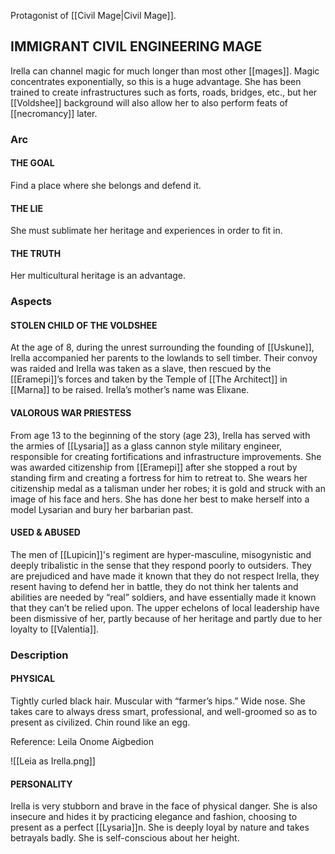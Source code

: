 Protagonist of [[Civil Mage|Civil Mage]].

## IMMIGRANT CIVIL ENGINEERING MAGE

Irella can channel magic for much longer than most other [[mages]].  Magic concentrates exponentially, so this is a huge advantage. She has been trained to create infrastructures such as forts, roads, bridges, etc., but her [[Voldshee]] background will also allow her to also perform feats of [[necromancy]] later.

### Arc

#### THE GOAL

Find a place where she belongs and defend it. 

#### THE LIE

She must sublimate her heritage and experiences in order to fit in.

#### THE TRUTH

Her multicultural heritage is an advantage.

### Aspects

#### STOLEN CHILD OF THE VOLDSHEE

At the age of 8, during the unrest surrounding the founding of [[Uskune]], Irella accompanied her parents to the lowlands to sell timber. Their convoy was raided and Irella was taken as a slave, then rescued by the [[Eramepi]]’s forces and taken by the Temple of [[The Architect]] in [[Marna]] to be raised. Irella’s mother’s name was Elixane.

#### VALOROUS WAR PRIESTESS

From age 13 to the beginning of the story (age 23), Irella has served with the armies of [[Lysaria]] as a glass cannon style military engineer, responsible for creating fortifications and infrastructure improvements. She was awarded citizenship from [[Eramepi]] after she stopped a rout by standing firm and creating a fortress for him to retreat to. She wears her citizenship medal as a talisman under her robes; it is gold and struck with an image of his face and hers. She has done her best to make herself into a model Lysarian and bury her barbarian past.

#### USED & ABUSED

The men of [[Lupicin]]'s regiment are hyper-masculine, misogynistic and deeply tribalistic in the sense that they respond poorly to outsiders. They are prejudiced and have made it known that they do not respect Irella, they resent having to defend her in battle, they do not think her talents and abilities are needed by “real” soldiers, and have essentially made it known that they can’t be relied upon. The upper echelons of local leadership have been dismissive of her, partly because of her heritage and partly due to her loyalty to [[Valentia]].

### Description

#### PHYSICAL

Tightly curled black hair. Muscular with “farmer’s hips.” Wide nose. She takes care to always dress smart, professional, and well-groomed so as to present as civilized. Chin round like an egg. 

Reference: Leila Onome Aigbedion

![[Leia as Irella.png]]

#### PERSONALITY

Irella is very stubborn and brave in the face of physical danger. She is also insecure and hides it by practicing elegance and fashion, choosing to present as a perfect [[Lysaria]]n. She is deeply loyal by nature and takes betrayals badly. She is self-conscious about her height. 